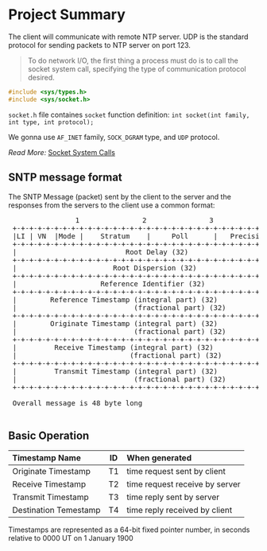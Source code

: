 # Project Summary


The client will communicate with remote NTP server.
UDP is the standard protocol for sending packets to NTP server on port 123. 


> To do network I/O, the first thing a process must do is to call the socket system call, specifying the type of communication protocol desired.

```C++
#include <sys/types.h>
#include <sys/socket.h>
```

`socket.h` file containes `socket` function definition:
`int socket(int family, int type, int protocol);`

We gonna use `AF_INET` family, `SOCK_DGRAM` type, and `UDP` protocol.

*Read More:*
[Socket System Calls](https://www.cs.hmc.edu/~mike/public_html/courses/cs125/FAQ/examples.html)


## SNTP message format

The SNTP Message (packet) sent by the client to the server and 
the responses from the servers to the client use a common format:
<pre>
                1               2               3                4
 +-+-+-+-+-+-+-+-+-+-+-+-+-+-+-+-+-+-+-+-+-+-+-+-+-+-+-+-+-+-+-+-+
 |LI | VN  |Mode |    Stratum    |     Poll      |   Precision   |
 +-+-+-+-+-+-+-+-+-+-+-+-+-+-+-+-+-+-+-+-+-+-+-+-+-+-+-+-+-+-+-+-+
 |                          Root Delay (32)                      |
 +-+-+-+-+-+-+-+-+-+-+-+-+-+-+-+-+-+-+-+-+-+-+-+-+-+-+-+-+-+-+-+-+
 |                       Root Dispersion (32)                    |
 +-+-+-+-+-+-+-+-+-+-+-+-+-+-+-+-+-+-+-+-+-+-+-+-+-+-+-+-+-+-+-+-+
 |                    Reference Identifier (32)                  |
 +-+-+-+-+-+-+-+-+-+-+-+-+-+-+-+-+-+-+-+-+-+-+-+-+-+-+-+-+-+-+-+-+
 |        Reference Timestamp (integral part) (32)               |
 |                            (fractional part) (32)             |
 +-+-+-+-+-+-+-+-+-+-+-+-+-+-+-+-+-+-+-+-+-+-+-+-+-+-+-+-+-+-+-+-+
 |        Originate Timestamp (integral part) (32)               |
 |                            (fractional part) (32)             |
 +-+-+-+-+-+-+-+-+-+-+-+-+-+-+-+-+-+-+-+-+-+-+-+-+-+-+-+-+-+-+-+-+
 |         Receive Timestamp (integral part) (32)                |
 |                           (fractional part) (32)              |
 +-+-+-+-+-+-+-+-+-+-+-+-+-+-+-+-+-+-+-+-+-+-+-+-+-+-+-+-+-+-+-+-+
 |         Transmit Timestamp (integral part) (32)               |
 |                            (fractional part) (32)             |
 +-+-+-+-+-+-+-+-+-+-+-+-+-+-+-+-+-+-+-+-+-+-+-+-+-+-+-+-+-+-+-+-+

 Overall message is 48 byte long 

</pre>

## Basic Operation



| Timestamp Name        | ID   | When generated                 |
|:----------------------|:----:|:-------------------------------|
| Originate Timestamp   | T1   | time request sent by client    |
| Receive Timestamp     | T2   | time request receive by server |
| Transmit Timestamp    | T3   | time reply sent by server      |
| Destination Temestamp | T4   | time reply received by client  |


Timestamps are represented as a 64-bit fixed pointer number, in seconds relative to 0000 UT on 1 January 1900
